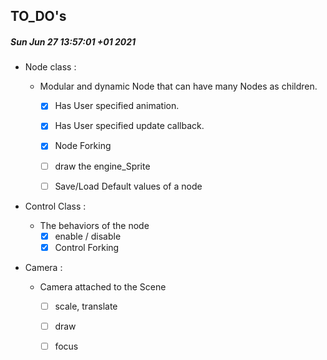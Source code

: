 ## TO_DO's



##### Sun Jun 27 13:57:01 +01 2021

* Node class :   

  * Modular and dynamic Node that can have many Nodes as children.

    - [x] Has User specified animation. 

    - [x] Has User specified update callback.  
    - [x] Node Forking
    - [ ] draw the engine_Sprite
    - [ ]  Save/Load Default values of a node

* Control Class : 

  * The behaviors of the node 
    - [x] enable / disable 
    - [x] Control Forking

* Camera : 

  * Camera attached to the Scene 
    - [ ] scale, translate
    - [ ] draw
    - [ ] focus











